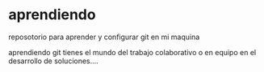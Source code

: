 # aprendiendo
reposotorio para aprender  y configurar git en mi maquina

 aprendiendo git tienes el mundo del trabajo colaborativo o en equipo en el desarrollo de soluciones....
